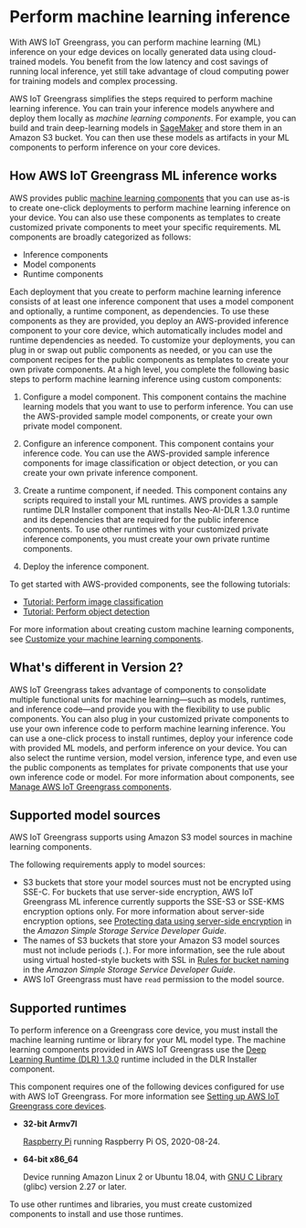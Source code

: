 # Perform machine learning inference<a name="ml-inference"></a>

With AWS IoT Greengrass, you can perform machine learning \(ML\) inference on your edge devices on locally generated data using cloud\-trained models\. You benefit from the low latency and cost savings of running local inference, yet still take advantage of cloud computing power for training models and complex processing\.

AWS IoT Greengrass simplifies the steps required to perform machine learning inference\. You can train your inference models anywhere and deploy them locally as *machine learning components*\. For example, you can build and train deep\-learning models in [SageMaker](https://console.aws.amazon.com/sagemaker) and store them in an Amazon S3 bucket\. You can then use these models as artifacts in your ML components to perform inference on your core devices\.

## How AWS IoT Greengrass ML inference works<a name="how-ml-inference-works"></a>

AWS provides public [machine learning components](ml-components.md) that you can use as\-is to create one\-click deployments to perform machine learning inference on your device\. You can also use these components as templates to create customized private components to meet your specific requirements\. ML components are broadly categorized as follows:
+ Inference components
+ Model components
+ Runtime components

Each deployment that you create to perform machine learning inference consists of at least one inference component that uses a model component and optionally, a runtime component, as dependencies\. To use these components as they are provided, you deploy an AWS\-provided inference component to your core device, which automatically includes model and runtime dependencies as needed\. To customize your deployments, you can plug in or swap out public components as needed, or you can use the component recipes for the public components as templates to create your own private components\. At a high level, you complete the following basic steps to perform machine learning inference using custom components:

1. Configure a model component\. This component contains the machine learning models that you want to use to perform inference\. You can use the AWS\-provided sample model components, or create your own private model component\.

1. Configure an inference component\. This component contains your inference code\. You can use the AWS\-provided sample inference components for image classification or object detection, or you can create your own private inference component\.

1. Create a runtime component, if needed\. This component contains any scripts required to install your ML runtimes\. AWS provides a sample runtime DLR Installer component that installs Neo\-AI\-DLR 1\.3\.0 runtime and its dependencies that are required for the public inference components\. To use other runtimes with your customized private inference components, you must create your own private runtime components\.

1. Deploy the inference component\.

To get started with AWS\-provided components, see the following tutorials:
+ [Tutorial: Perform image classification](ml-tutorial-image-classification.md)
+ [Tutorial: Perform object detection](ml-tutorial-object-detection.md)

For more information about creating custom machine learning components, see [Customize your machine learning components](ml-customization.md)\.

## What's different in Version 2?<a name="ml-differences"></a>

AWS IoT Greengrass takes advantage of components to consolidate multiple functional units for machine learning—such as models, runtimes, and inference code—and provide you with the flexibility to use public components\. You can also plug in your customized private components to use your own inference code to perform machine learning inference\. You can use a one\-click process to install runtimes, deploy your inference code with provided ML models, and perform inference on your device\. You can also select the runtime version, model version, inference type, and even use the public components as templates for private components that use your own inference code or model\. For more information about components, see [Manage AWS IoT Greengrass components](manage-components.md)\.

## Supported model sources<a name="ml-model-sources"></a>

AWS IoT Greengrass supports using Amazon S3 model sources in machine learning components\.

The following requirements apply to model sources:
+ S3 buckets that store your model sources must not be encrypted using SSE\-C\. For buckets that use server\-side encryption, AWS IoT Greengrass ML inference currently supports the SSE\-S3 or SSE\-KMS encryption options only\. For more information about server\-side encryption options, see [Protecting data using server\-side encryption](https://docs.aws.amazon.com/AmazonS3/latest/dev/serv-side-encryption.html) in the *Amazon Simple Storage Service Developer Guide*\.
+ The names of S3 buckets that store your Amazon S3 model sources must not include periods \(`.`\)\. For more information, see the rule about using virtual hosted\-style buckets with SSL in [Rules for bucket naming](https://docs.aws.amazon.com/AmazonS3/latest/dev/BucketRestrictions.html#bucketnamingrules) in the *Amazon Simple Storage Service Developer Guide*\.
+ AWS IoT Greengrass must have `read` permission to the model source\.

## Supported runtimes<a name="ml-runtime-libraries"></a>

To perform inference on a Greengrass core device, you must install the machine learning runtime or library for your ML model type\. The machine learning components provided in AWS IoT Greengrass use the [Deep Learning Runtime \(DLR\) 1\.3\.0](https://neo-ai-dlr.readthedocs.io/en/latest/install.html) runtime included in the DLR Installer component\. <a name="dlr-supported-platforms"></a>

This component requires one of the following devices configured for use with AWS IoT Greengrass\. For more information see [Setting up AWS IoT Greengrass core devices](setting-up.md)\.
+ **32\-bit Armv7l**

  [Raspberry Pi](https://www.raspberrypi.org) running Raspberry Pi OS, 2020\-08\-24\.
+ **64\-bit x86\_64**

  Device running Amazon Linux 2 or Ubuntu 18\.04, with [GNU C Library](https://www.gnu.org/software/libc/) \(glibc\) version 2\.27 or later\.

To use other runtimes and libraries, you must create customized components to install and use those runtimes\. 